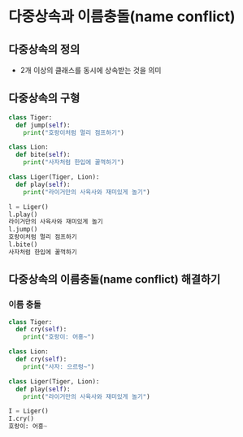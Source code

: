 # 다중상속과 이름충돌(name conflict)

## 다중상속의 정의
- 2개 이상의 클래스를 동시에 상속받는 것을 의미

## 다중상속의 구형
```python
class Tiger:
  def jump(self):
    print("호랑이처럼 멀리 점프하기")

class Lion:
  def bite(self):
    print("사자처럼 한입에 꿀꺽하기")

class Liger(Tiger, Lion):
  def play(self):
    print("라이거만의 사육사와 재미있게 놀기")

l = Liger()
l.play()
라이거만의 사육사와 재미있게 놀기
l.jump()
호랑이처럼 멀리 점프하기
l.bite()
사자처럼 한입에 꿀꺽하기
```

## 다중상속의 이름충돌(name conflict) 해결하기

### 이름 충돌
```python
class Tiger:
  def cry(self):
    print("호랑이: 어흥~")

class Lion:
  def cry(self):
    print("사자: 으르렁~")

class Liger(Tiger, Lion):
  def play(self):
    print("라이거만의 사육사와 재미있게 놀기")

I = Liger()
I.cry()
호랑이: 어흥~
```